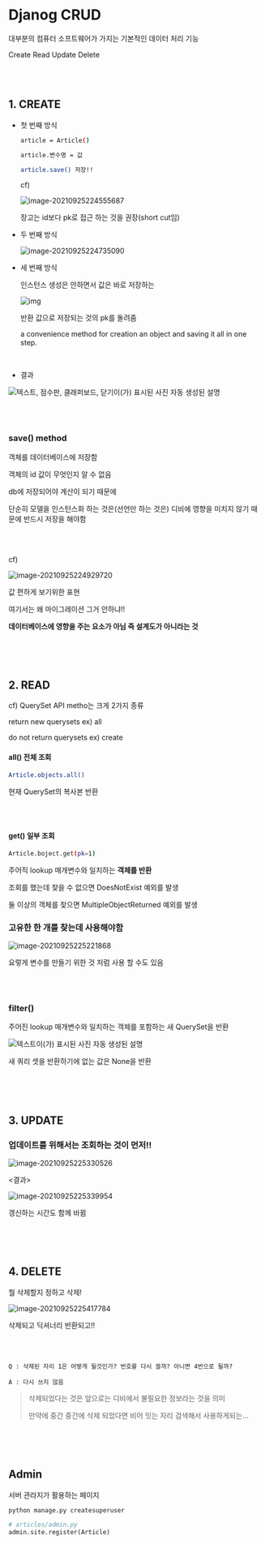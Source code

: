 # Djanog CRUD

대부분의 컴퓨터 소프트웨어가 가지는 기본적인 데이터 처리 기능

Create Read Update Delete

<br>

<br>

## 1. CREATE

- 첫 번째 방식

  ```bash
  article = Article()
  
  article.변수명 = 값
  
  article.save() 저장!!
  ```

  

  cf)

  ![image-20210925224555687](0901_2_CRUD.assets/image-20210925224555687.png)

  장고는 id보다 pk로 접근 하는 것을 권장(short cut임)

  

- 두 번째 방식

  ![image-20210925224735090](0901_2_CRUD.assets/image-20210925224735090.png)

- 세 번째 방식

  인스턴스 생성은 안하면서 값은 바로 저장하는 

  ![img](file:///C:/Users/woosj/AppData/Local/Temp/msohtmlclip1/01/clip_image001.png)

  반환 값으로 저장되는 것의 pk를 돌려줌

   

  a convenience method for creation an object and saving it all in one step.

<br>

- 결과

![텍스트, 점수판, 클래퍼보드, 닫기이(가) 표시된 사진  자동 생성된 설명](file:///C:/Users/woosj/AppData/Local/Temp/msohtmlclip1/01/clip_image002.jpg)

<br>

<br>

### save() method

객체를 데이터베이스에 저장함

객체의 id 값이 무엇인지 알 수 없음

db에 저장되어야 계산이 되기 때문에

단순히 모델을 인스턴스화 하는 것은(선언만 하는 것은) 디비에 영향을 미치지 않기 때문에 반드시 저장을 해야함

<br>

<br>

cf)

![image-20210925224929720](0901_2_CRUD.assets/image-20210925224929720.png)

값 편하게 보기위한 표현

여기서는 왜 마이그레이션 그거 안하냐!!

**데이터베이스에 영향을 주는 요소가 아님 즉 설계도가 아니라는 것**

<br>

<br>

<br>

## 2. READ

cf) QuerySet API metho는 크게 2가지 종류

return new querysets ex) all

do not return querysets ex) create

#### all() 전체 조회

 ```bash
 Article.objects.all()
 ```

현재 QuerySet의 복사본 반환

<br>

<br>

#### get() 일부 조회

```bash
Article.boject.get(pk=1)
```



주어직 lookup 매개변수와 일치하는 **객체를 반환**

조회를 했는데 찾을 수 없으면 DoesNotExist 예외를 발생

둘 이상의 객체를 찾으면 MultipleObjectReturned 예외를 발생

### 고유한 한 개를 찾는데 사용해야함

![image-20210925225221868](0901_2_CRUD.assets/image-20210925225221868.png)

요렇게 변수를 만들기 위한 것 처럼 사용 할 수도 있음

<br>

<br>

### filter()

주어진 lookup 매개변수와 일치하는 객체를 포함하는 새 QuerySet을 반환

![텍스트이(가) 표시된 사진  자동 생성된 설명](file:///C:/Users/woosj/AppData/Local/Temp/msohtmlclip1/01/clip_image002.png)

새 쿼리 셋을 반환하기에 없는 값은 None을 반환

<br>

<br>

<br>

## 3. UPDATE

### 업데이트를 위해서는 조회하는 것이 먼저!!

![image-20210925225330526](0901_2_CRUD.assets/image-20210925225330526.png)

<결과>

![image-20210925225339954](0901_2_CRUD.assets/image-20210925225339954.png)

갱신하는 시간도 함께 바뀜

<br>

<br>

<br>

## 4.  DELETE

뭘 삭제할지 정하고 삭제!

![image-20210925225417784](0901_2_CRUD.assets/image-20210925225417784.png)

삭제되고 딕셔너리 반환되고!!

<br><br>

`Q : 삭제된 자리 1은 어떻게 될것인가? 번호를 다시 쓸까? 아니면 4번으로 될까?`

`A : 다시 쓰지 않음`

> 삭제되었다는 것은 앞으로는 디비에서 불필요한 정보라는 것을 의미
>
> 만약에 중간 중간에 삭제 되었다면 비어 잇는 자리 검색해서 사용하게되는…



<br>

<br>

<Br>

## Admin

서버 관라지가 활용하는 페이지

```bash
python manage.py createsuperuser
```

```python
# articles/admin.py
admin.site.register(Article)
```

